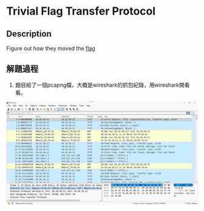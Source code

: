 # Trivial Flag Transfer Protocol

## Description
Figure out how they moved the [flag](https://mercury.picoctf.net/static/e4836d9bcc740d457f4331d68129a0bc/tftp.pcapng)

## 解題過程
1. 題目給了一個pcapng檔，大概是wireshark的抓包紀錄，用wireshark開看看。

![](./img/1.jpg)
